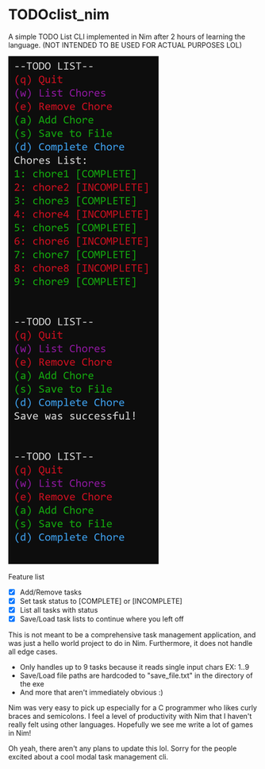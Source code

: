 # TODOclist_nim
A simple TODO List CLI implemented in Nim after 2 hours of learning the language. (NOT INTENDED TO BE USED FOR ACTUAL PURPOSES LOL)

![Not the prettiest CLI I know. But my Neovim is pretty, ok?](https://github.com/AllocatedArtist/TODOclist_nim/blob/main/example.png)

Feature list
- [x] Add/Remove tasks
- [x] Set task status to [COMPLETE] or [INCOMPLETE]
- [x] List all tasks with status
- [x] Save/Load task lists to continue where you left off

This is not meant to be a comprehensive task management application, and was just a hello world project to do in Nim.
Furthermore, it does not handle all edge cases.
- Only handles up to 9 tasks because it reads single input chars EX: 1..9
- Save/Load file paths are hardcoded to "save_file.txt" in the directory of the exe
- And more that aren't immediately obvious :)

 Nim was very easy to pick up especially for a C programmer who likes curly braces and semicolons. I feel a level of productivity with Nim that I haven't really felt using other languages. Hopefully we see me write a lot of games in Nim!

 Oh yeah, there aren't any plans to update this lol. Sorry for the people excited about a cool modal task management cli.

